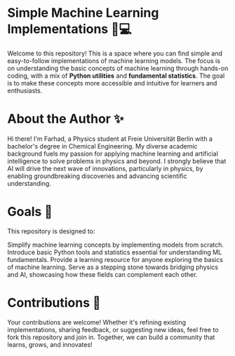 # Simple Machine Learning Implementations 🧠💻
Welcome to this repository! This is a space where you can find simple and easy-to-follow implementations of machine learning models. The focus is on understanding the basic concepts of machine learning through hands-on coding, with a mix of **Python utilities** and **fundamental statistics**. The goal is to make these concepts more accessible and intuitive for learners and enthusiasts.

# About the Author ✨
Hi there! I'm Farhad, a Physics student at Freie Universität Berlin with a bachelor's degree in Chemical Engineering. My diverse academic background fuels my passion for applying machine learning and artificial intelligence to solve problems in physics and beyond. I strongly believe that AI will drive the next wave of innovations, particularly in physics, by enabling groundbreaking discoveries and advancing scientific understanding.

# Goals 🎯
This repository is designed to:

Simplify machine learning concepts by implementing models from scratch.
Introduce basic Python tools and statistics essential for understanding ML fundamentals.
Provide a learning resource for anyone exploring the basics of machine learning.
Serve as a stepping stone towards bridging physics and AI, showcasing how these fields can complement each other.
# Contributions 🤝
Your contributions are welcome! Whether it's refining existing implementations, sharing feedback, or suggesting new ideas, feel free to fork this repository and join in. Together, we can build a community that learns, grows, and innovates!
